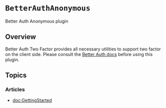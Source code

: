 # ``BetterAuthAnonymous``

Better Auth Anonymous plugin

## Overview

Better Auth Two Factor provides all necessary utilities to support two factor on the client side. Please consult the [Better Auth docs](https://www.better-auth.com/docs) before using this plugin.

## Topics

### Articles

- <doc:GettingStarted>

